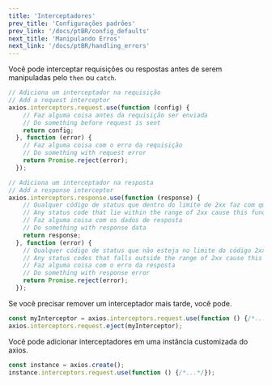```yaml
---
title: 'Interceptadores'
prev_title: 'Configurações padrões'
prev_link: '/docs/ptBR/config_defaults'
next_title: 'Manipulando Erros'
next_link: '/docs/ptBR/handling_errors'
---
```

Você pode interceptar requisições ou respostas antes de serem manipuladas pelo `then` ou `catch`.
<!--You can intercept requests or responses before they are handled by `then` or `catch`.-->

```js
// Adiciona um interceptador na requisição
// Add a request interceptor
axios.interceptors.request.use(function (config) {
    // Faz alguma coisa antes da requisição ser enviada
    // Do something before request is sent
    return config;
  }, function (error) {
    // Faz alguma coisa com o erro da requisição
    // Do something with request error
    return Promise.reject(error);
  });

// Adiciona um interceptador na resposta
// Add a response interceptor
axios.interceptors.response.use(function (response) {
    // Qualquer código de status que dentro do limite de 2xx faz com que está função seja acionada
    // Any status code that lie within the range of 2xx cause this function to trigger
    // Faz alguma coisa com os dados de resposta
    // Do something with response data
    return response;
  }, function (error) {
    // Qualquer código de status que não esteja no limite do código 2xx faz com que está função seja acionada
    // Any status codes that falls outside the range of 2xx cause this function to trigger
    // Faz alguma coisa com o erro da resposta
    // Do something with response error
    return Promise.reject(error);
  });
```

Se você precisar remover um interceptador mais tarde, você pode.
<!--If you need to remove an interceptor later you can.-->

```js
const myInterceptor = axios.interceptors.request.use(function () {/*...*/});
axios.interceptors.request.eject(myInterceptor);
```

Você pode adicionar interceptadores em uma instância customizada do axios.
<!--You can add interceptors to a custom instance of axios.-->

```js
const instance = axios.create();
instance.interceptors.request.use(function () {/*...*/});
```